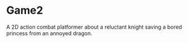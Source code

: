 <h1>Game2</h1>

A 2D action combat platformer about a reluctant knight saving a bored princess from an annoyed dragon.

